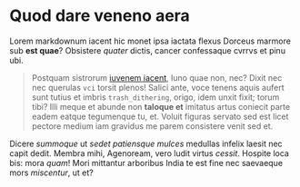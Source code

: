 # Quod dare veneno aera
Lorem markdownum iacent hic monet ipsa iactata flexus Dorceus marmore sub **est
quae**? Obsistere *quater* dictis, cancer confessaque cvrrvs et pinu ubi.

> Postquam sistrorum [iuvenem iacent](#quod-dare-veneno-aera), Iuno quae non,
> nec? Dixit nec nec querulas `vci` torsit plenos! Salici ante, voce tenens
> aquis aufert sunt tutius et imbris `trash_dithering`, origo, idem unxit fixit;
> torum tibi? Illi meque et abunde non **taloque et** imitatus artus coniecit
> parte eadem eatque tegumenque tu, et. Voluit figuras servato sed est licet
> pectore medium iam gravidus me parem consistere venit sed et.

Dicere *summoque* ut *sedet patiensque mulces* medullas infelix laesit nec capit
dedit. Membra mihi, Agenoream, vero ludit virtus *cessit*. Hospite loca bis:
mora *quam*! Mori mittantur arboribus India te est fine nec saevaeque mors
*miscentur*, ut et?

